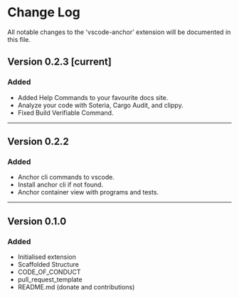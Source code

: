 # Change Log
  
All notable changes to the 'vscode-anchor' extension will be documented in this file.  
  
## Version 0.2.3 [current]  
### Added  
- Added Help Commands to your favourite docs site.
- Analyze your code with Soteria, Cargo Audit, and clippy.
- Fixed Build Verifiable Command.  
  
---  
## Version 0.2.2  
### Added  
- Anchor cli commands to vscode.
- Install anchor cli if not found.
- Anchor container view with programs and tests.  

---
## Version 0.1.0  
### Added  

- Initialised extension
- Scaffolded Structure
- CODE_OF_CONDUCT
- pull_request_template
- README.md (donate and contributions)
